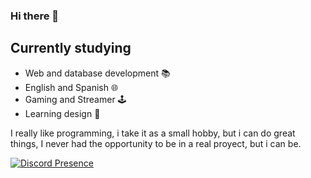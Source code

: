 ### Hi there 👋
## Currently studying

- Web and database development 📚
- English and Spanish 🌐
- Gaming and Streamer 🕹
- Learning design 🎨

I really like programming, i take it as a small hobby, but i can do great things, I never had the opportunity to be in a real proyect, but i can be.

[![Discord Presence](https://lanyard-profile-readme.vercel.app/api/94490510688792576?theme=dark&bg=5865f2&animated=false&hideDiscrim=true&borderRadius=30px)](https://discord.com/users/425096508212248576)
